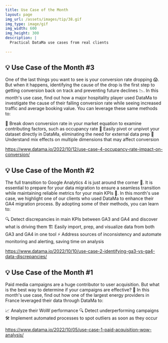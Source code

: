 ```yaml
---
title: Use Case of the Month
layout: page
img_url: /assets/images/tip/38.gif
img_type: image/gif
img_width: 600
img_height: 300
description: |
  Practical DataMa use cases from real clients
  
---
```

<h2> 💡 Use Case of the Month #3 </h2>

One of the last things you want to see is your conversion rate dropping 😱. But when it happens, identifying the cause of the drop is the first step to getting conversion back on track and preventing future declines 📉. In this month's use case, find out how a major hospitality player used DataMa to investigate the cause of their falling conversion rate while seeing increased traffic and average booking value. You can leverage these same methods to:

🧮 Break down conversion rate in your market equation to examine contributing factors, such as occupancy rate
🔧 Easily pivot or unpivot your dataset directly in DataMa, eliminating the need for external data prep
🤔Understand mix effects on multiple dimensions that may affect conversion

https://www.datama.io/2022/10/12/use-case-4-occupancy-rate-impact-on-conversion/

<h2>💡 Use Case of the Month #2 </h2>

The full transition to Google Analytics 4 is just around the corner 👀. It is essential to prepare for your data migration to ensure a seamless transition while maintaining reliable metrics for your main KPIs 🚀. In this month's use case, we highlight one of our clients who used DataMa to enhance their GA4 migration process. By adopting some of their methods, you can learn to:

🔍 Detect discrepancies in main KPIs between GA3 and GA4 and discover what is driving them
🏗️ Easily import, prep, and visualize data from both GA3 and GA4 in one tool
⚡ Address sources of inconsistency and automate monitoring and alerting, saving time on analysis

https://www.datama.io/2022/10/10/use-case-2-identifying-ga3-vs-ga4-data-discrepancies/

<h2>💡 Use Case of the Month #1</h2>

Paid media campaigns are a huge contributor to user acquisition. But what is the best way to determine if your campaigns are effective? 🤔 In this month's use case, find out how one of the largest energy providers in France leveraged their data through DataMa to:

📈  Analyze their WoW performance
🔍  Detect underperforming campaigns
🛠️  Implement automated processes to spot outliers as soon as they occur

https://www.datama.io/2022/10/05/use-case-1-paid-acquisition-wow-analysis/
